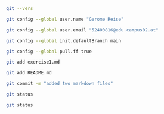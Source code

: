 ```bash
git --vers
```

```bash
git config --global user.name "Gerome Reise"
```

```bash
git config --global user.email "52400816@edu.campus02.at"
``` 

```bash
git config --global init.defaultBranch main
``` 

```bash
git config --global pull.ff true
``` 

```bash
git add exercise1.md 
``` 

```bash
git add README.md
``` 

```bash
git commit -m "added two markdown files"
``` 

```bash
git status
``` 

```bash
git status
``` 

